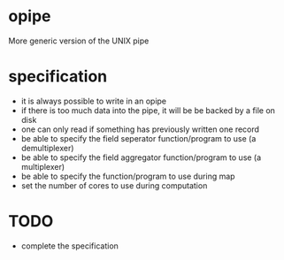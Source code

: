 opipe
=====

More generic version of the UNIX pipe

specification
=============
 - it is always possible to write in an opipe
 - if there is too much data into the pipe, it will
   be be backed by a file on disk
 - one can only read if something has previously written one record
 - be able to specify the field seperator function/program to use
   (a demultiplexer)
 - be able to specify the field aggregator function/program to use
   (a multiplexer)
 - be able to specify the function/program to use during map
 - set the number of cores to use during computation

TODO
====

- complete the specification
